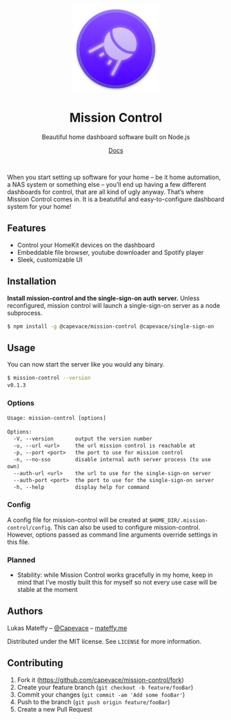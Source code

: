 <div align="center">
	<a href="https://mateffy.me/mission-control-project">
		<img src="resources/icon-web.png">
	</a>
	<h1>Mission Control</h1>
	<p>
		Beautiful home dashboard software built on Node.js 
	</p>
	<p>
		<a href="https://mateffy.me/mission-control">Docs</a>
	</p>
</div>

<br>

When you start setting up software for your home – be it home automation, a NAS system or something else – you’ll end up having a few different dashboards for control, that are all kind of ugly anyway. That’s where Mission Control comes in. It is a beatutiful and easy-to-configure dashboard system for your home!

## Features
- Control your HomeKit devices on the dashboard
- Embeddable file browser, youtube downloader and Spotify player
- Sleek, customizable UI

## Installation
**Install mission-control and the single-sign-on auth server.** Unless reconfigured, mission control will launch a single-sign-on server as a node subprocess.
```sh
$ npm install -g @capevace/mission-control @capevace/single-sign-on
```

## Usage
You can now start the server like you would any binary.
```sh
$ mission-control --version
v0.1.3
```

### Options
```
Usage: mission-control [options]

Options:
  -V, --version       output the version number
  -u, --url <url>     the url mission control is reachable at
  -p, --port <port>   the port to use for mission control
  -n, --no-sso        disable internal auth server process (to use own)
  --auth-url <url>    the url to use for the single-sign-on server
  --auth-port <port>  the port to use for the single-sign-on server
  -h, --help          display help for command
```

### Config
A config file for mission-control will be created at `$HOME_DIR/.mission-control/config`. This can also be used to configure mission-control. However, options passed as command line arguments override settings in this file.


### Planned
- Stability: while Mission Control works gracefully in my home, keep in mind that I’ve mostly built this for myself so not every use case will be stable at the moment

## Authors

Lukas Mateffy – [@Capevace](https://twitter.com/capevace) – [mateffy.me](https://mateffy.me)

Distributed under the MIT license. See `LICENSE` for more information.

## Contributing

1. Fork it (<https://github.com/capevace/mission-control/fork>)
2. Create your feature branch (`git checkout -b feature/fooBar`)
3. Commit your changes (`git commit -am 'Add some fooBar'`)
4. Push to the branch (`git push origin feature/fooBar`)
5. Create a new Pull Request
